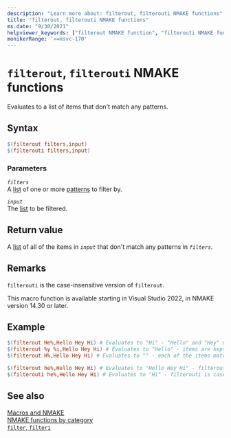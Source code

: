```yaml
---
description: "Learn more about: filterout, filterouti NMAKE functions"
title: "filterout, filterouti NMAKE functions"
ms.date: "9/30/2021"
helpviewer_keywords: ["filterout NMAKE function", "filterouti NMAKE function", "NMAKE function, filterout", "NMAKE function, filterouti"]
monikerRange: '>=msvc-170'
---
```

# `filterout`, `filterouti` NMAKE functions

Evaluates to a list of items that don't match any patterns.

## Syntax

```makefile
$(filterout filters,input)
$(filterouti filters,input)
```

### Parameters

*`filters`*\
A [list](using-an-nmake-macro.md#function-list-syntax) of one or more [patterns](using-an-nmake-macro.md#function-pattern-syntax) to filter by.

*`input`*\
The [list](using-an-nmake-macro.md#function-list-syntax) to be filtered.

## Return value

A [list](using-an-nmake-macro.md#function-list-syntax) of all of the items in *`input`* that don't match any patterns in *`filters`*.

## Remarks

`filterouti` is the case-insensitive version of `filterout`.

This macro function is available starting in Visual Studio 2022, in NMAKE version 14.30 or later.

## Example

```makefile
$(filterout He%,Hello Hey Hi) # Evaluates to "Hi" - "Hello" and "Hey" match the filter
$(filterout %y %i,Hello Hey Hi) # Evaluates to "Hello" - items are kept if they don't match any filters, "Hey" and "Hi" each match one filter
$(filterout H%,Hello Hey Hi) # Evaluates to "" - each of the items matched the filter

$(filterout he%,Hello Hey Hi) # Evaluates to "Hello Hey Hi" - filterout is case-sensitive
$(filterouti he%,Hello Hey Hi) # Evaluates to "Hi" - filterouti is case-insensitive
```

## See also

[Macros and NMAKE](macros-and-nmake.md)\
[NMAKE functions by category](using-an-nmake-macro.md#functions-by-category)\
[`filter`, `filteri`](nmake-function-filter.md)
